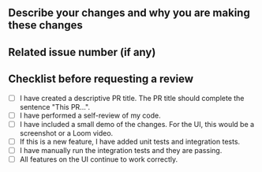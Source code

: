 ## Describe your changes and why you are making these changes

## Related issue number (if any)

## Checklist before requesting a review
- [ ] I have created a descriptive PR title. The PR title should complete the sentence "This PR...".
- [ ] I have performed a self-review of my code.
- [ ] I have included a small demo of the changes. For the UI, this would be a screenshot or a Loom video.
- [ ] If this is a new feature, I have added unit tests and integration tests.
- [ ] I have manually run the integration tests and they are passing.
- [ ] All features on the UI continue to work correctly.
